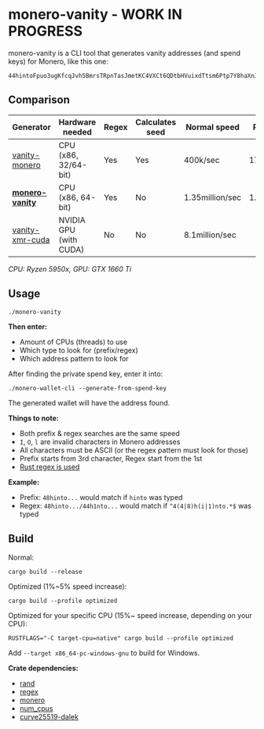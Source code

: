 # monero-vanity - WORK IN PROGRESS
monero-vanity is a CLI tool that generates vanity addresses (and spend keys) for Monero, like this one:
```
44hintoFpuo3ugKfcqJvh5BmrsTRpnTasJmetKC4VXCt6QDtbHVuixdTtsm6Ptp7Y8haXnJ6j8Gj2dra8CKy5ewz7Vi9CYW
```

## Comparison
| Generator                                                           | Hardware needed        | Regex | Calculates seed | Normal speed    | Regex speed |
|---------------------------------------------------------------------|------------------------|-------|-----------------|-----------------|-------------|
| [vanity-monero](https://github.com/monero-ecosystem/vanity-monero)  | CPU (x86, 32/64-bit)   | Yes   | Yes             | 400k/sec        | 170k/sec
| **[monero-vanity](https://github.com/hinto-janaiyo/monero-vanity)** | CPU (x86, 64-bit)      | Yes   | No              | 1.35million/sec | 1.35million/sec
| [vanity-xmr-cuda](https://github.com/SChernykh/vanity_xmr_cuda)     | NVIDIA GPU (with CUDA) | No    | No              | 8.1million/sec  |

*CPU: Ryzen 5950x, GPU: GTX 1660 Ti*

## Usage
```
./monero-vanity
```
**Then enter:**
- Amount of CPUs (threads) to use
- Which type to look for (prefix/regex)
- Which address pattern to look for

After finding the private spend key, enter it into:
```
./monero-wallet-cli --generate-from-spend-key
```
The generated wallet will have the address found.

**Things to note:**
- Both prefix & regex searches are the same speed
- `I`, `O`, `l` are invalid characters in Monero addresses
- All characters must be ASCII (or the regex pattern must look for those)
- Prefix starts from 3rd character, Regex start from the 1st
- [Rust regex is used](https://docs.rs/regex/latest/regex)

**Example:**
- Prefix: `48hinto...` would match if `hinto` was typed
- Regex: `48hinto.../44h1nto...` would match if `^4(4|8)h(i|1)nto.*$` was typed

## Build
Normal:
```
cargo build --release
```
Optimized (1%~5% speed increase):
```
cargo build --profile optimized
```
Optimized for your specific CPU (15%~ speed increase, depending on your CPU):
```
RUSTFLAGS="-C target-cpu=native" cargo build --profile optimized
```

Add `--target x86_64-pc-windows-gnu` to build for Windows.

**Crate dependencies:**
- [rand](https://docs.rs/rand)
- [regex](https://docs.rs/regex)
- [monero](https://docs.rs/monero)
- [num_cpus](https://docs.rs/num_cpus)
- [curve25519-dalek](https://docs.rs/curve25519-dalek)
